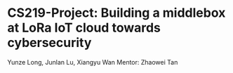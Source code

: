 # CS219-Project: Building a middlebox at LoRa IoT cloud towards cybersecurity
Yunze Long, Junlan Lu, Xiangyu Wan
Mentor: Zhaowei Tan
